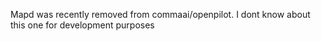 Mapd was recently removed from commaai/openpilot. I dont know about this one for development purposes
